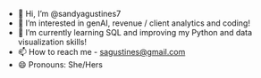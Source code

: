 - 👋 Hi, I’m @sandyagustines7
- 👀 I’m interested in genAI, revenue / client analytics and coding! 
- 🌱 I’m currently learning SQL and improving my Python and data visualization skills!
- 📫 How to reach me - sagustines@gmail.com
- 😄 Pronouns: She/Hers

<!---
sandyagustines7/sandyagustines7 is a ✨ special ✨ repository because its `README.md` (this file) appears on your GitHub profile.
You can click the Preview link to take a look at your changes.
--->
